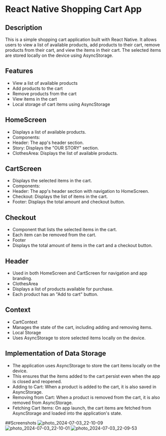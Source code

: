 # React Native Shopping Cart App

## Description

This is a simple shopping cart application built with React Native. 
It allows users to view a list of available products, add products to their cart, remove products from their cart, and view the items in their cart. 
The selected items are stored locally on the device using AsyncStorage.

## Features

- View a list of available products
- Add products to the cart
- Remove products from the cart
- View items in the cart
- Local storage of cart items using AsyncStorage

## HomeScreen
- Displays a list of available products.
- Components:
- Header: The app's header section.
- Story: Displays the "OUR STORY" section.
- ClothesArea: Displays the list of available products.

## CartScreen
- Displays the selected items in the cart.
- Components:
- Header: The app's header section with navigation to HomeScreen.
- Checkout: Displays the list of items in the cart.
- Footer: Displays the total amount and checkout button.

## Checkout
- Component that lists the selected items in the cart.
- Each item can be removed from the cart.
- Footer
- Displays the total amount of items in the cart and a checkout button.

## Header
- Used in both HomeScreen and CartScreen for navigation and app branding.
- ClothesArea
- Displays a list of products available for purchase.
- Each product has an "Add to cart" button.

## Context
- CartContext
- Manages the state of the cart, including adding and removing items.
- Local Storage
- Uses AsyncStorage to store selected items locally on the device.

## Implementation of Data Storage
- The application uses AsyncStorage to store the cart items locally on the device. 
- This ensures that the items added to the cart persist even when the app is closed and reopened.
- Adding to Cart: When a product is added to the cart, it is also saved in AsyncStorage.
- Removing from Cart: When a product is removed from the cart, it is also removed from AsyncStorage.
- Fetching Cart Items: On app launch, the cart items are fetched from AsyncStorage and loaded into the application's state.

##Screenshots
![photo_2024-07-03_22-10-09](https://github.com/emmanuellaAk/rn-assignment6-11090094/assets/137521867/521e0d1e-ee17-493c-991a-343141dcf076)
![photo_2024-07-03_22-10-01](https://github.com/emmanuellaAk/rn-assignment6-11090094/assets/137521867/98687543-88c8-4a73-ac39-c7fee3bc0651)
![photo_2024-07-03_22-09-53](https://github.com/emmanuellaAk/rn-assignment6-11090094/assets/137521867/47231231-79b6-4b86-9743-6945530c1e33)
